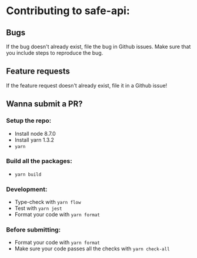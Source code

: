 # Contributing to safe-api:

## Bugs
If the bug doesn't already exist, file the bug in Github issues. Make sure that you include steps to reproduce the bug.

## Feature requests
If the feature request doesn't already exist, file it in a Github issue!

## Wanna submit a PR?

### Setup the repo:
- Install node 8.7.0
- Install yarn 1.3.2
- `yarn`

### Build all the packages:
- `yarn build`

### Development:
- Type-check with  `yarn flow`
- Test with `yarn jest`
- Format your code with `yarn format`

### Before submitting:
- Format your code with `yarn format`
- Make sure your code passes all the checks with `yarn check-all`
